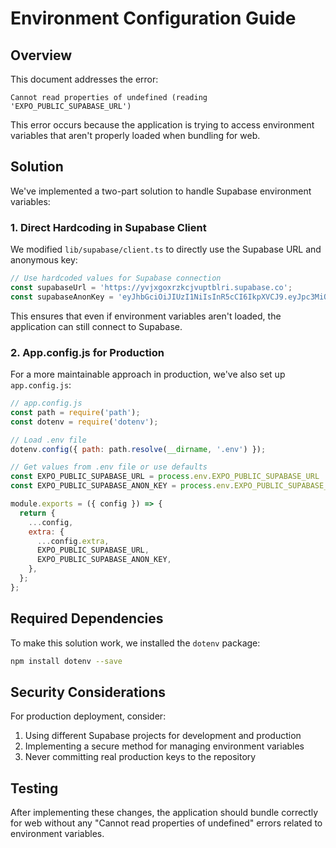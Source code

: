 # Environment Configuration Guide

## Overview

This document addresses the error:
```
Cannot read properties of undefined (reading 'EXPO_PUBLIC_SUPABASE_URL')
```

This error occurs because the application is trying to access environment variables that aren't properly loaded when bundling for web.

## Solution

We've implemented a two-part solution to handle Supabase environment variables:

### 1. Direct Hardcoding in Supabase Client

We modified `lib/supabase/client.ts` to directly use the Supabase URL and anonymous key:

```typescript
// Use hardcoded values for Supabase connection
const supabaseUrl = 'https://yvjxgoxrzkcjvuptblri.supabase.co';
const supabaseAnonKey = 'eyJhbGciOiJIUzI1NiIsInR5cCI6IkpXVCJ9.eyJpc3MiOiJzdXBhYmFzZSIsInJlZiI6Inl2anhnb3hyemtjanZ1cHRibHJpIiwicm9sZSI6ImFub24iLCJpYXQiOjE3NjAyNTA1ODAsImV4cCI6MjA3NTgyNjU4MH0.uEuXA4gBDoK8ARKJ_CA6RFgd8sVA1OZ763BD-lUmplk';
```

This ensures that even if environment variables aren't loaded, the application can still connect to Supabase.

### 2. App.config.js for Production

For a more maintainable approach in production, we've also set up `app.config.js`:

```javascript
// app.config.js
const path = require('path');
const dotenv = require('dotenv');

// Load .env file
dotenv.config({ path: path.resolve(__dirname, '.env') });

// Get values from .env file or use defaults
const EXPO_PUBLIC_SUPABASE_URL = process.env.EXPO_PUBLIC_SUPABASE_URL || 'https://yvjxgoxrzkcjvuptblri.supabase.co';
const EXPO_PUBLIC_SUPABASE_ANON_KEY = process.env.EXPO_PUBLIC_SUPABASE_ANON_KEY || 'eyJhbGciOiJIUzI1NiIsInR5cCI6IkpXVCJ9.eyJpc3MiOiJzdXBhYmFzZSIsInJlZiI6Inl2anhnb3hyemtjanZ1cHRibHJpIiwicm9sZSI6ImFub24iLCJpYXQiOjE3NjAyNTA1ODAsImV4cCI6MjA3NTgyNjU4MH0.uEuXA4gBDoK8ARKJ_CA6RFgd8sVA1OZ763BD-lUmplk';

module.exports = ({ config }) => {
  return {
    ...config,
    extra: {
      ...config.extra,
      EXPO_PUBLIC_SUPABASE_URL,
      EXPO_PUBLIC_SUPABASE_ANON_KEY,
    },
  };
};
```

## Required Dependencies

To make this solution work, we installed the `dotenv` package:

```bash
npm install dotenv --save
```

## Security Considerations

For production deployment, consider:

1. Using different Supabase projects for development and production
2. Implementing a secure method for managing environment variables
3. Never committing real production keys to the repository

## Testing

After implementing these changes, the application should bundle correctly for web without any "Cannot read properties of undefined" errors related to environment variables.